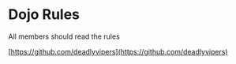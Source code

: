 Dojo Rules
==========

All members should read the rules

[https://github.com/deadlyvipers](https://github.com/deadlyvipers)
